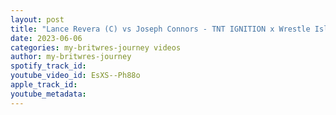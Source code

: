 ```yaml
---
layout: post
title: "Lance Revera (C) vs Joseph Connors - TNT IGNITION x Wrestle Island (Highlights)"
date: 2023-06-06
categories: my-britwres-journey videos
author: my-britwres-journey
spotify_track_id: 
youtube_video_id: EsXS--Ph88o
apple_track_id: 
youtube_metadata: 
---
```


